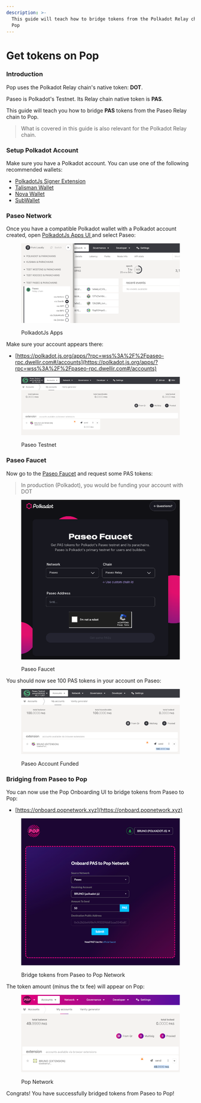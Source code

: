 ```yaml
---
description: >-
  This guide will teach how to bridge tokens from the Polkadot Relay chain to
  Pop
---
```


# Get tokens on Pop

### Introduction

Pop uses the Polkadot Relay chain's native token: **DOT**.&#x20;

Paseo is Polkadot's Testnet. Its Relay chain native token is **PAS**.

This guide will teach you how to bridge **PAS** tokens from the Paseo Relay chain to Pop.&#x20;

> What is covered in this guide is also relevant for the Polkadot Relay chain.

### Setup Polkadot Account <a href="#setup-polkadot-account" id="setup-polkadot-account"></a>

Make sure you have a Polkadot account. You can use one of the following recommended wallets:

* [PolkadotJs Signer Extension](https://polkadot.js.org/extension/)
* [Talisman Wallet](https://www.talisman.xyz/)
* [Nova Wallet](https://novawallet.io/)
* [SubWallet](https://www.subwallet.app/)

### Paseo Network <a href="#paseo-network" id="paseo-network"></a>

Once you have a compatible Polkadot wallet with a Polkadot account created, open [PolkadotJs Apps UI ](https://polkadot.js.org/apps)and select Paseo:

<figure><img src="../.gitbook/assets/image (1).png" alt=""><figcaption><p>PolkadotJs Apps</p></figcaption></figure>

Make sure your account appears there:

* [https://polkadot.js.org/apps/?rpc=wss%3A%2F%2Fpaseo-rpc.dwellir.com#/accounts](https://polkadot.js.org/apps/?rpc=wss%3A%2F%2Fpaseo-rpc.dwellir.com#/accounts)

<figure><img src="../.gitbook/assets/image (2).png" alt=""><figcaption><p>Paseo Testnet</p></figcaption></figure>

### Paseo Faucet <a href="#paseo-faucet" id="paseo-faucet"></a>

Now go to the [Paseo Faucet](https://faucet.polkadot.io/) and request some PAS tokens:

> In production (Polkadot), you would be funding your account with DOT

<figure><img src="../.gitbook/assets/image (3).png" alt="" width="563"><figcaption><p>Paseo Faucet</p></figcaption></figure>

You should now see 100 PAS tokens in your account on Paseo:

<figure><img src="../.gitbook/assets/image (4).png" alt=""><figcaption><p>Paseo Account Funded</p></figcaption></figure>

### Bridging from Paseo to Pop <a href="#bridging-from-paseo-to-pop-network" id="bridging-from-paseo-to-pop-network"></a>

You can now use the Pop Onboarding UI to bridge tokens from Paseo to Pop:

* [https://onboard.popnetwork.xyz](https://onboard.popnetwork.xyz)

<figure><img src="../.gitbook/assets/image (5).png" alt="" width="563"><figcaption><p>Bridge tokens from Paseo to Pop Network</p></figcaption></figure>

The token amount (minus the tx fee) will appear on Pop:

<figure><img src="../.gitbook/assets/image (6).png" alt=""><figcaption><p>Pop Network</p></figcaption></figure>

Congrats! You have successfully bridged tokens from Paseo to Pop!
